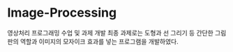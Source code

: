 # Image-Processing
영상처리 프로그래밍 수업 및 과제 개발
<bt/>
최종 과제로는 도형과 선 그리기 등 간단한 그림판의 역할과 이미지의 모자이크 효과를 넣는 프로그램을 개발하였다.
